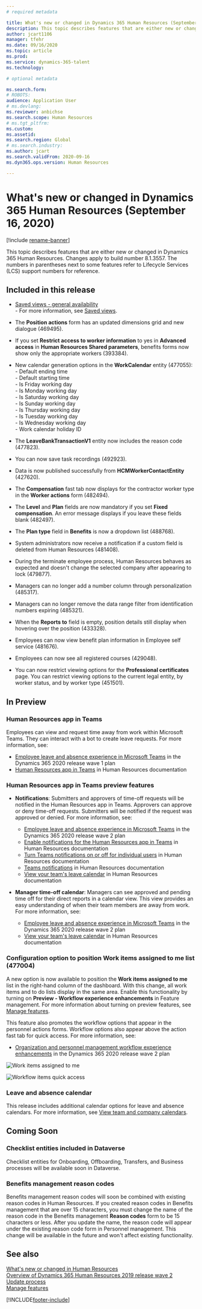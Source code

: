 ```yaml
---
# required metadata

title: What's new or changed in Dynamics 365 Human Resources (September 16, 2020)
description: This topic describes features that are either new or changed in Microsoft Dynamics 365 Human Resources for September 16, 2020.
author: jcart1106
manager: tfehr
ms.date: 09/16/2020
ms.topic: article
ms.prod: 
ms.service: dynamics-365-talent
ms.technology: 

# optional metadata

ms.search.form: 
# ROBOTS: 
audience: Application User
# ms.devlang: 
ms.reviewer: anbichse
ms.search.scope: Human Resources
# ms.tgt_pltfrm: 
ms.custom: 
ms.assetid: 
ms.search.region: Global
# ms.search.industry: 
ms.author: jcart
ms.search.validFrom: 2020-09-16
ms.dyn365.ops.version: Human Resources

---
```


# What's new or changed in Dynamics 365 Human Resources (September 16, 2020)

[!include [rename-banner](~/includes/cc-data-platform-banner.md)]

This topic describes features that are either new or changed in Dynamics 365 Human Resources. Changes apply to build number 8.1.3557. The numbers in parentheses next to some features refer to Lifecycle Services (LCS) support numbers for reference.

## Included in this release

-  [Saved views - general availability](https://docs.microsoft.com/dynamics365-release-plan/2020wave2/finance-operations/finance-operations-crossapp-capabilities/saved-views--general-availability)<br>- For more information, see 
[Saved views](https://docs.microsoft.com/dynamics365/fin-ops-core/fin-ops/get-started/saved-views). 

- The **Position actions** form has an updated dimensions grid and new dialogue (469495).

- If you set **Restrict access to worker information** to yes in **Advanced access** in **Human Resources Shared parameters**, benefits forms now show only the appropriate workers (393384).

- New calendar generation options in the **WorkCalendar** entity (477055):<br>- Default ending time<br>-	Default starting time<br>-	Is Friday working day<br>-	Is Monday working day<br>-	Is Saturday working day<br>- Is Sunday working day<br>- Is Thursday working day<br>- Is Tuesday working day<br>- Is Wednesday working day<br>- Work calendar holiday ID

- The **LeaveBankTransactionV1** entity now includes the reason code (477823).

- You can now save task recordings (492923).

- Data is now published successfully from **HCMWorkerContactEntity** (427620).

- The **Compensation** fast tab now displays for the contractor worker type in the **Worker actions** form (482494).

- The **Level** and **Plan** fields are now mandatory if you set **Fixed compensation**. An error message displays if you leave these fields blank (482497).

- The **Plan type** field in **Benefits** is now a dropdown list (488768).

- System administrators now receive a notification if a custom field is deleted from Human Resources (481408).

- During the terminate employee process, Human Resources behaves as expected and doesn't change the selected company after appearing to lock (479877). 

- Managers can no longer add a number column through personalization (485317).

- Managers can no longer remove the data range filter from identification numbers expiring (485321).

- When the **Reports to** field is empty, position details still display when hovering over the position (433328).

- Employees can now view benefit plan information in Employee self service (481676).

- Employees can now see all registered courses (429048).

- You can now restrict viewing options for the **Professional certificates** page. You can restrict viewing options to the current legal entity, by worker status, and by worker type (451501). 


## In Preview

### Human Resources app in Teams

Employees can view and request time away from work within Microsoft Teams. They can interact with a bot to create leave requests. For more information, see:

- [Employee leave and absence experience in Microsoft Teams](https://docs.microsoft.com/dynamics365-release-plan/2020wave1/dynamics365-human-resources/employee-leave-absence-experience-teams) in the Dynamics 365 2020 release wave 1 plan
- [Human Resources app in Teams](https://go.microsoft.com/fwlink/?linkid=2127841) in Human Resources documentation

### Human Resources app in Teams preview features
 
-  **Notifications**: Submitters and approvers of time-off requests will be notified in the Human Resources app in Teams. Approvers can approve or deny time-off requests. Submitters will be notified if the request was approved or denied. For more information, see:
   - [Employee leave and absence experience in Microsoft Teams](https://docs.microsoft.com/dynamics365-release-plan/2020wave2/human-resources/dynamics365-human-resources/employee-leave-absence-experience-teams) in the Dynamics 365 2020 release wave 2 plan
   - [Enable notifications for the Human Resources app in Teams](https://docs.microsoft.com/dynamics365/human-resources/hr-admin-teams-leave-app#enable-notifications-for-the-human-resources-app-in-teams) in Human Resources documentation
   - [Turn Teams notifications on or off for individual users](https://docs.microsoft.com/dynamics365/human-resources/hr-admin-teams-leave-app#turn-teams-notifications-on-or-off-for-individual-users) in Human Resources documentation
   - [Teams notifications](https://docs.microsoft.com/dynamics365/human-resources/hr-teams-leave-app#teams-notifications) in Human Resources documentation
   - [View your team's leave calendar](https://docs.microsoft.com/dynamics365/human-resources/hr-teams-leave-app#view-your-teams-leave-calendar) in Human Resources documentation
 
- **Manager time-off calendar**: Managers can see approved and pending time off for their direct reports in a calendar view. This view provides an easy understanding of when their team members are away from work. For more information, see:
   - [Employee leave and absence experience in Microsoft Teams](https://docs.microsoft.com/dynamics365-release-plan/2020wave2/human-resources/dynamics365-human-resources/employee-leave-absence-experience-teams) in the Dynamics 365 2020 release wave 2 plan
   - [View your team's leave calendar](https://docs.microsoft.com/dynamics365/human-resources/hr-teams-leave-app#view-your-teams-leave-calendar) in Human Resources documentation

### Configuration option to position Work items assigned to me list (477004)

A new option is now available to position the **Work items assigned to me** list in the right-hand column of the dashboard. With this change, all work items and to do lists display in the same area. Enable this functionality by turning on **Preview - Workflow experience enhancements** in Feature management. For more information about turning on preview features, see [Manage features](hr-admin-manage-features.md).

This feature also promotes the workflow options that appear in the personnel actions forms. Workflow options also appear above the action fast tab for quick access. For more information, see: 

- [Organization and personnel management workflow experience enhancements](https://docs.microsoft.com/dynamics365-release-plan/2020wave2/human-resources/dynamics365-human-resources/organization-personnel-management-workflow-experience-enhancements) in the Dynamics 365 2020 release wave 2 plan

![Work items assigned to me](./media/hr-workflow-work-items-assigned-to-me.png)

![Workflow items quick access](./media/hr-workflow-quick-access.png)

### Leave and absence calendar

This release includes additional calendar options for leave and absence calendars. For more information, see [View team and company calendars](https://docs.microsoft.com/dynamics365/human-resources/hr-employee-self-service-calendar).

## Coming Soon

### Checklist entities included in Dataverse

Checklist entities for Onboarding, Offboarding, Transfers, and Business processes will be available soon in Dataverse.

### Benefits management reason codes

Benefits management reason codes will soon be combined with existing reason codes in Human Resources. If you created reason codes in Benefits management that are over 15 characters, you must change the name of the reason code in the Benefits management **Reason codes** form to be 15 characters or less. After you update the name, the reason code will appear under the existing reason code form in Personnel management. This change will be available in the future and won't affect existing functionality.

## See also

[What's new or changed in Human Resources](hr-admin-whats-new.md)</br>
[Overview of Dynamics 365 Human Resources 2019 release wave 2](https://docs.microsoft.com/dynamics365-release-plan/2019wave2/dynamics365-human-resources/)</br>
[Update process](hr-admin-setup-update-process.md)</br>
[Manage features](hr-admin-manage-features.md)


[!INCLUDE[footer-include](../includes/footer-banner.md)]